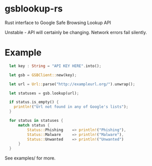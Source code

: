 # gsblookup-rs
Rust interface to Google Safe Browsing Lookup API

Unstable - API will certainly be changing. Network errors fail silently.

# Example

```rust
  let key : String = "API KEY HERE".into();

  let gsb = GSBClient::new(key);

  let url = Url::parse("http://exampleurl.org/").unwrap();

  let statuses = gsb.lookup(url);

  if status.is_empty() {
    println!("Url not found in any of Google's lists");
  }

  for status in statuses {
      match status {
          Status::Phishing    => println!("Phishing"),
          Status::Malware     => println!("Malware"),
          Status::Unwanted    => println!("Unwanted")
      }
  }
```

See examples/ for more.
